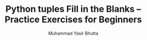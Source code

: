 ---
layout: fill-blanks
title: "Python tuples Fill in the Blanks – Practice Exercises for Beginners"
description: Sharpen your Python list skills with fill-in-the-blank exercises. Practice indexing, slicing, list methods, and more to reinforce your understanding of core list operations in Python.
keywords: Python list fill in the blanks, Python list practice, beginner Python list exercises, Python list operations quiz, list methods Python practice, fill in the blanks Python tuples, Python coding exercises, learn Python list manipulation
author: "Muhammad Yasir Bhutta"
toc: toc/python.html
topic: "tuples"
course: "python"
prev: /python/docs/tuples/practice-and-progress/true-false-tuples.html
next: /python/docs/tuples/practice-and-progress/mcqs-tuples.html
show_practice_progress: true
show_mini_project: null
show_toc: true
breadcrumb:
  - title: Home
    url: /
  - title: python
    url: /python/
  - title: tuples
    url: /python/docs/tuples/
---